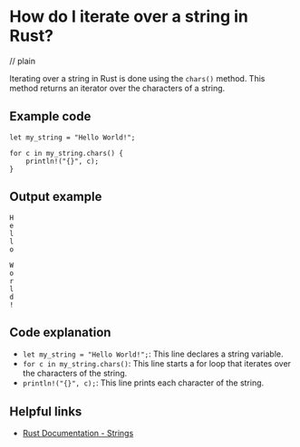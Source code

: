 # How do I iterate over a string in Rust?
// plain

Iterating over a string in Rust is done using the `chars()` method. This method returns an iterator over the characters of a string.

## Example code

```
let my_string = "Hello World!";

for c in my_string.chars() {
    println!("{}", c);
}
```

## Output example

```
H
e
l
l
o

W
o
r
l
d
!
```

## Code explanation

- `let my_string = "Hello World!";`: This line declares a string variable.
- `for c in my_string.chars()`: This line starts a for loop that iterates over the characters of the string.
- `println!("{}", c);`: This line prints each character of the string.

## Helpful links
- [Rust Documentation - Strings](https://doc.rust-lang.org/std/string/struct.String.html)